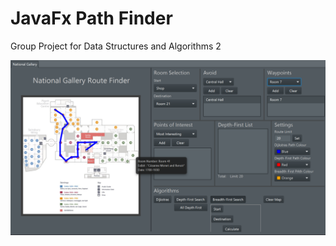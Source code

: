 # JavaFx Path Finder


Group Project for Data Structures and Algorithms 2




<img src="routeFinder.png" alt="Dijkstras Algorithm">
